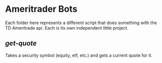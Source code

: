 # Ameritrader Bots

Each folder here represents a different script that does something with the TD Ameritrade api. Each is its own independent little project.

## _get-quote_

Takes a security symbol (equity, etf, etc.) and gets a current quote for it.

